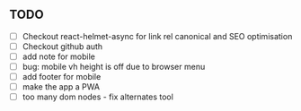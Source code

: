 ## TODO

- [ ] Checkout react-helmet-async for link rel canonical and SEO optimisation
- [ ] Checkout github auth
- [ ] add note for mobile
- [ ] bug: mobile vh height is off due to browser menu
- [ ] add footer for mobile
- [ ] make the app a PWA
- [ ] too many dom nodes - fix alternates tool
